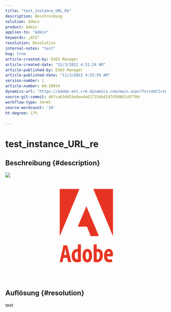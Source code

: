 ```yaml
---
title: "test_instance_URL_Re"
description: Beschreibung
solution: Admin
product: Admin
applies-to: "Admin"
keywords: „KCS“
resolution: Resolution
internal-notes: "test"
bug: true
article-created-by: D365 Manager
article-created-date: "11/3/2022 4:31:24 AM"
article-published-by: D365 Manager
article-published-date: "11/3/2022 4:33:59 AM"
version-number: 1
article-number: KA-20934
dynamics-url: "https://adobe-ent.crm.dynamics.com/main.aspx?forceUCI=1&pagetype=entityrecord&etn=knowledgearticle&id=989da45c-305b-ed11-9561-6045bd0063aa"
source-git-commit: d67ca63dd53e9aa4a617154bd147d39862c8770d
workflow-type: tm+mt
source-wordcount: '28'
ht-degree: 17%

---
```


# test_instance_URL_re

## Beschreibung {#description}

![](https://adobe-ent.crm.dynamics.com/api/data/v9.0/msdyn_knowledgearticleimages%28e3c94889-305b-ed11-9561-6045bd0063aa%29/msdyn_blobfile/$value)![](assets/___e3c94889-305b-ed11-9561-6045bd0063aa___.png)

## Auflösung {#resolution}


test
